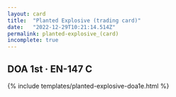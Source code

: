 ```yaml
---
layout: card
title:  "Planted Explosive (trading card)"
date:   "2022-12-29T10:21:14.514Z"
permalink: planted-explosive_(card)
incomplete: true
---
```


## DOA 1st &middot; EN-147 C

{% include templates/planted-explosive-doa1e.html %}
